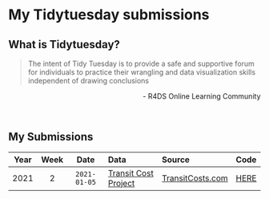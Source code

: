 # My Tidytuesday submissions


## What is Tidytuesday?

> The intent of Tidy Tuesday is to provide a safe and supportive forum for individuals to practice their wrangling and data visualization skills independent of drawing conclusions

<p align="right">- R4DS Online Learning Community</p>
</br>

## My Submissions

Year | Week | Date | Data | Source | Code
| :---: | :---: | :---: | :--- | :--- | :---|
2021 | 2 | `2021-01-05` | [Transit Cost Project](data/2021/2021-01-05/readme.md) | [TransitCosts.com](https://transitcosts.com/) | [HERE](https://github.com/adelmofilho/tidytuesday/tree/main/2021-01-05) |

